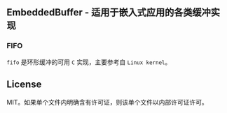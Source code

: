 ## EmbeddedBuffer - 适用于嵌入式应用的各类缓冲实现

###  FIFO

`fifo` 是环形缓冲的可用 `C` 实现，主要参考自 `Linux kernel`。

## License

MIT。如果单个文件内明确含有许可证，则该单个文件以内部许可证许可。